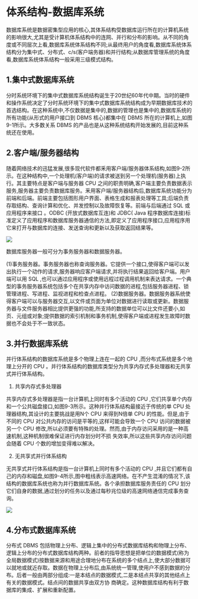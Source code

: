 # 体系结构-数据库系统

数据库系统是数据密集型应用的核心,其体系结构受数据库运行所在的计算机系统的影响很大,尤其是受计算机体系结构中的连网、并行和分布的影响。从不同的角度或不同层次上看,数据库系统体系结构不同;从最终用户的角度看,数据库系统体系结构分为集中式、分布式、c/s(客户端务器)和并行结构;从数据库管理系统的角度看,数据库系统体系结构一般采用三级模式结构。

## 1.集中式数据库系统

分时系统环境下的集中式数据库系统结构诞生于20世纪60年代中期。当时的硬件和操作系统决定了分时系统环境下的集中式数据库系统结构成为早期数据库技术的首选结构。在这种系统中,不仅数据是集中的,数据的管理也是集中的,数据库系统的所有功能(从形式的用户接口到 DBMS 核心)都集中在 DBMS 所在的计算机上,如图9-1所示。大多数关系 DBMS 的产品也是从这种系统结构开始发展的,目前这种系统还在使用。

## 2.客户端/服务器结构

随着网络技术的迅猛发展,很多现代软件都釆用客户端/服务器体系结构,如图9-2所示。在这种结构中,一个处理机(客户端)的请求被送到另一个处理机(服务器)上执行。其主要特点是客户端与服务器 CPU 之间的职责明确,客户端主要负责数据表示服务,服务器主要负责数据库服务。釆用客户端/服务器结构后,数据库系统功能分为前端和后端。前端主要包括图形用户界面、表格生成和报表处理等工具;后端负责存取结构、查询计算和优化、并发控制以及故障恢复等。前端与后端通过 SQL 或应用程序来接口 。ODBC (开放式数据库互连)和 JDBC( Java 程序数据库连接)标准定义了应用程序和数据库服务器通信的方法,即定义了应用程序接口,应用程序用它来打开与数据库的连接、发送查询和更新以及获取返回结果等。

![](https://raw.githubusercontent.com/ZanderZhao/images/master/img2019/20191113092812.png)

数据库服务器一般可分为事务服务器和数据服务器。

(1)事务服务器。事务服务器也称查询服务器。它提供一个接口,使得客户端可以发出执行一个动作的请求,服务器响应客户端请求,并将执行结果返回给客户端。用户端可以用 SQL ,也可以通过应用程序或使用远程过程调用机制来表达请求。一个典型的事务服务器系统包括多个在共享内存中访问数据的进程,包括服务器进程、锁管理进程、写进程、监视进程和检查点进程。
(2)数据服务器。数据服务器系统使得客户端可以与服务器交互,以文件或页面为单位对数据进行读取或更新。数据服务器与文件服务器相比提供更强的功能,所支持的数据单位可以比文件还要小,如页、元组或对象;提供数据的索引机制和事务机制,使得客户端或进程发生故障时数据也不会处于不一致状态。



## 3.并行数据库系统

并行体系结构的数据库系统是多个物理上连在一起的 CPU ,而分布式系统是多个地理上分开的 CPU 。并行体系结构的数据库类型分为共享内存式多处理器和无共享式并行体系结构。

1) 共享内存式多处理器

共享内存式多处理器是指一台计算机上同时有多个活动的 CPU ,它们共享单个内存和一个公共磁盘接口,如图9-3所示。这种并行体系结构最接近于传统的单 CPU 处理器结构,其设计的主要挑战是用N个 CPU 来得到N倍单 CPU 的性能。但是,由于不同的 CPU 对公共内存的访问是平等的,这样可能会导致一个 CPU 访问的数据被另一个 CPU 修改,所以必须要有特殊的处理。然而,由于内存访问采用的是一种高速机制,这种机制很难保证进行内存划分时不损
失效率,所以这些共享内存访问问题会随着 CPU 个数的增加变得难以解决。

2) 无共享式并行体系结构

无共享式并行体系结构是指一台计算机上同时有多个活动的 CPU ,并且它们都有自己的内存和磁盘,如图9-4所示,图中粗线表示高速网络。在不产生混淆的情况下,该结构的数据库系统也称为并行数据库系统。各个承担数据库服务责任的 CPU 划分它们自身的数据,通过划分的任务以及通过每秒兆位级的高速网络通信完成事务查询。

![](https://raw.githubusercontent.com/ZanderZhao/images/master/img2019/20191113093115.png)

## 4.分布式数据库系统

分布式 DBMS 包括物理上分布、逻辑上集中的分布式数据库结构和物理上分布、逻辑上分布的分布式数据库结构两种。前者的指导思想是把单位的数据模式(称为全局数据模式)按数据来源和用途合理地分布在系统的多个结点上,使大部分数据可以就地或就近存取。数据在物理上分布后,由系统统一管理,使用户不感到数据的分布。后者一般由两部分组成:一是本结点的数据模式,二是本结点共享的其他结点上有关的数据模式。结点间的数据共享由双方协
商确定。这种数据库结构有利于数据库的集成、扩展和重新配置。

























